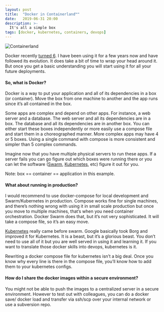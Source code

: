 ```yaml
---
layout: post
title:  "Docker in Containerland™"
date:   2019-06-31 20:00
description: >-
  It's all a simple box
tags: [docker, kubernetes, containers, devops]
---
```


![Containerland](../../../images/containers.jpg)

Docker recently [turned 6](https://blog.docker.com/2019/02/22757/). I have been using it for a few years now and have followed its evolution. It does take a bit of time to wrap your head around it. But once you get a basic understanding you will start using it for all your future deployments.

#### So, what is Docker?
Docker is a way to put your application and all of its dependencies in a box (or container). Move the box from one machine to another and the app runs since it’s all contained in the box.

Some apps are complex and depend on other apps. For instance, a web server and a database. The web server and all its dependencies are in a box. The database and all its dependencies are in another box. You can either start these boxes independently or more easily use a compose file and start them in a choreographed manner. More complex apps may have 4 or 5 boxes. Using a single command with compose is more consistent and simpler than 5 complex commands.

Imagine now that you have multiple physical servers to run these apps. If a server fails you can go figure out which boxes were running there or you can let the software ([Swarm](https://docs.docker.com/engine/swarm/), [Kubernetes](https://kubernetes.io/), etc) figure it out for you.

Note: box == container == application in this example.

#### What about running in production?
I would recommend to use docker-compose for local development and Swarm/Kubernetes in production. Compose works fine for single machines, and there’s nothing wrong with using it in small scale production but once you move to multiple machines, that’s when you need container orchestration. Docker Swarm does that, but it’s not very sophisticated. It will take a compose file, so it’s an easy move.

[Kubernetes](https://kubernetes.io/) really came before swarm. Google basically took Borg and improved it for Kubernetes. It is a beast, but it’s a glorious beast. You don’t need to use all of it but you are well served in using it and learning it. If you want to translate those docker skills into devops, kubernetes is it.

Rewriting a docker compose file for kubernetes isn’t a big deal. Once you know why every line is there in the compose file, you’ll know how to add them to your kubernetes configs.

#### How do I share the docker images within a secure environment?
You might not be able to push the images to a centralized server in a secure environment. However to test out with colleagues, you can do a docker save/ docker load and transfer via ssh/scp over your internal network or use a subversion repo.
